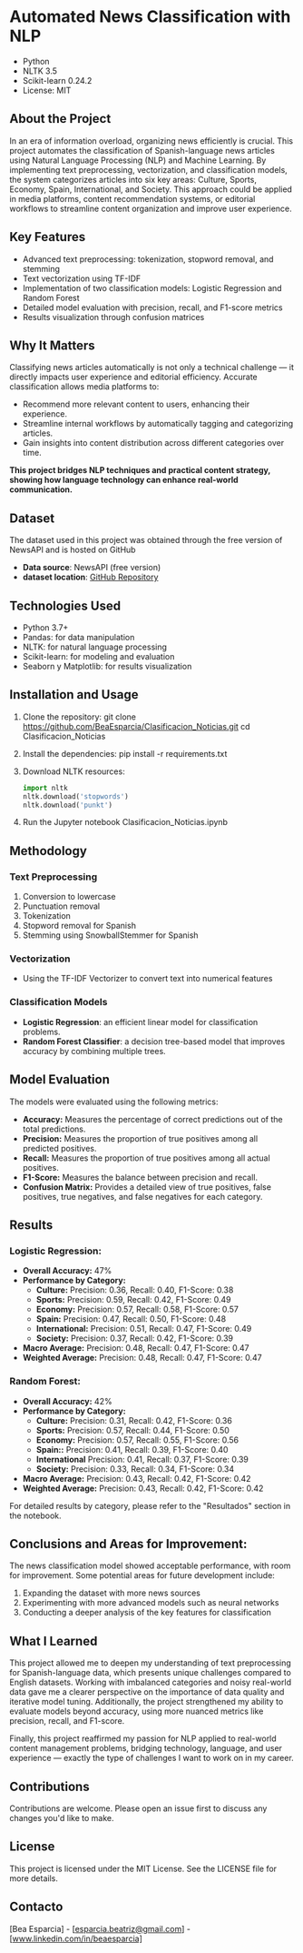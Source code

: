 # Automated News Classification with NLP

- Python
- NLTK 3.5
- Scikit-learn 0.24.2
- License: MIT

## About the Project

In an era of information overload, organizing news efficiently is crucial. This project automates the classification of Spanish-language news articles using Natural Language Processing (NLP) and Machine Learning. By implementing text preprocessing, vectorization, and classification models, the system categorizes articles into six key areas: Culture, Sports, Economy, Spain, International, and Society.
This approach could be applied in media platforms, content recommendation systems, or editorial workflows to streamline content organization and improve user experience.

## Key Features

- Advanced text preprocessing: tokenization, stopword removal, and stemming
- Text vectorization using TF-IDF
- Implementation of two classification models: Logistic Regression and Random Forest
- Detailed model evaluation with precision, recall, and F1-score metrics
- Results visualization through confusion matrices

## Why It Matters

Classifying news articles automatically is not only a technical challenge — it directly impacts user experience and editorial efficiency. Accurate classification allows media platforms to:

- Recommend more relevant content to users, enhancing their experience.
- Streamline internal workflows by automatically tagging and categorizing articles.
- Gain insights into content distribution across different categories over time.

**This project bridges NLP techniques and practical content strategy, showing how language technology can enhance real-world communication.**

## Dataset

The dataset used in this project was obtained through the free version of NewsAPI and is hosted on GitHub

- **Data source**: NewsAPI (free version)
- **dataset location**: [GitHub Repository](https://github.com/BeaEsparcia/Clasificacion_Noticias)

## Technologies Used

- Python 3.7+
- Pandas: for data manipulation
- NLTK: for natural language processing
- Scikit-learn: for modeling and evaluation
- Seaborn y Matplotlib: for results visualization

## Installation and Usage

1. Clone the repository:
   git clone https://github.com/BeaEsparcia/Clasificacion_Noticias.git
cd Clasificacion_Noticias

3. Install the dependencies:
   pip install -r requirements.txt
   
4. Download NLTK resources:
   ```Python
   import nltk
   nltk.download('stopwords')
   nltk.download('punkt')   
   
5. Run the Jupyter notebook Clasificacion_Noticias.ipynb


## Methodology

### Text Preprocessing
1. Conversion to lowercase
2. Punctuation removal
3. Tokenization
4. Stopword removal for Spanish
5. Stemming using SnowballStemmer for Spanish

### Vectorization
- Using the TF-IDF Vectorizer to convert text into numerical features

### Classification Models
- **Logistic Regression**: an efficient linear model for classification problems.
- **Random Forest Classifier**: a decision tree-based model that improves accuracy by combining multiple trees.

## Model Evaluation

The models were evaluated using the following metrics:

- **Accuracy:** Measures the percentage of correct predictions out of the total predictions.
- **Precision:** Measures the proportion of true positives among all predicted positives.
- **Recall:** Measures the proportion of true positives among all actual positives.
- **F1-Score:** Measures the balance between precision and recall.
- **Confusion Matrix:** Provides a detailed view of true positives, false positives, true negatives, and false negatives for each category.

## Results
### Logistic Regression:
- **Overall Accuracy:** 47%
- **Performance by Category:**
  - **Culture:** Precision: 0.36, Recall: 0.40, F1-Score: 0.38
  - **Sports:** Precision: 0.59, Recall: 0.42, F1-Score: 0.49
  - **Economy:** Precision: 0.57, Recall: 0.58, F1-Score: 0.57
  - **Spain:** Precision: 0.47, Recall: 0.50, F1-Score: 0.48
  - **International:** Precision: 0.51, Recall: 0.47, F1-Score: 0.49
  - **Society:** Precision: 0.37, Recall: 0.42, F1-Score: 0.39
- **Macro Average:** Precision: 0.48, Recall: 0.47, F1-Score: 0.47
- **Weighted Average:** Precision: 0.48, Recall: 0.47, F1-Score: 0.47

### Random Forest:
- **Overall Accuracy:** 42%
- **Performance by Category:**
  - **Culture:** Precision: 0.31, Recall: 0.42, F1-Score: 0.36
  - **Sports:** Precision: 0.57, Recall: 0.44, F1-Score: 0.50
  - **Economy:** Precision: 0.57, Recall: 0.55, F1-Score: 0.56
  - **Spain::** Precision: 0.41, Recall: 0.39, F1-Score: 0.40
  - **International** Precision: 0.41, Recall: 0.37, F1-Score: 0.39
  - **Society:** Precision: 0.33, Recall: 0.34, F1-Score: 0.34
- **Macro Average:** Precision: 0.43, Recall: 0.42, F1-Score: 0.42
- **Weighted Average:** Precision: 0.43, Recall: 0.42, F1-Score: 0.42

For detailed results by category, please refer to the "Resultados" section in the notebook.

## Conclusions and Areas for Improvement: 

The news classification model showed acceptable performance, with room for improvement. Some potential areas for future development include:

1. Expanding the dataset with more news sources
2. Experimenting with more advanced models such as neural networks
3. Conducting a deeper analysis of the key features for classification

## What I Learned 

This project allowed me to deepen my understanding of text preprocessing for Spanish-language data, which presents unique challenges compared to English datasets.
Working with imbalanced categories and noisy real-world data gave me a clearer perspective on the importance of data quality and iterative model tuning.
Additionally, the project strengthened my ability to evaluate models beyond accuracy, using more nuanced metrics like precision, recall, and F1-score.

Finally, this project reaffirmed my passion for NLP applied to real-world content management problems, bridging technology, language, and user experience — exactly the type of challenges I want to work on in my career.

## Contributions

Contributions are welcome. Please open an issue first to discuss any changes you'd like to make.

## License

This project is licensed under the MIT License. See the LICENSE file for more details.

## Contacto

[Bea Esparcia] - [esparcia.beatriz@gmail.com] - [www.linkedin.com/in/beaesparcia]

   

  


